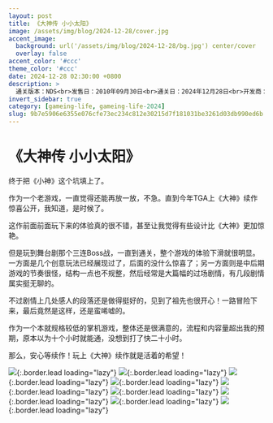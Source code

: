 ```yaml
---
layout: post
title: 《大神传 小小太阳》
image: /assets/img/blog/2024-12-28/cover.jpg
accent_image: 
  background: url('/assets/img/blog/2024-12-28/bg.jpg') center/cover
  overlay: false
accent_color: '#ccc'
theme_color: '#ccc'
date: 2024-12-28 02:30:00 +0800
description: >
  通关版本：NDS<br>发售日：2010年09月30日<br>通关日：2024年12月28日<br>开发商：CAPCOM<br>发行商：CAPCOM
invert_sidebar: true
category: [gameing-life, gameing-life-2024]
slug: 9b7e5906e6355e076cfe73ec234c812e30215d7f181031be3261d03db990ed6b
---
```


# 《大神传 小小太阳》

终于把《小神》这个坑填上了。

作为一个老游戏，一直觉得还能再放一放，不急。直到今年TGA上《大神》续作惊喜公开，我知道，是时候了。

这作前面前面玩下来的体验真的很不错，甚至让我觉得有些设计比《大神》更加惊艳。

但是玩到舞台剧那个三连Boss战，一直到通关，整个游戏的体验下滑就很明显。一方面是几个创意玩法已经展现过了，后面的没什么惊喜了；另一方面则是中后期游戏的节奏很怪，结构一点也不规整，然后经常是大篇幅的过场剧情，有几段剧情属实挺无聊的。

不过剧情上几处感人的段落还是做得挺好的，见到了祖先也很开心！一路冒险下来，最后竟然是这样，还是蛮唏嘘的。

作为一个本就规格较低的掌机游戏，整体还是很满意的，流程和内容量超出我的预期，原本以为十个小时就能通，没想到打了快二十小时。

那么，安心等续作！玩上《大神》续作就是活着的希望！

![](/assets/img/blog/2024-12-28/1.png){:.border.lead loading="lazy"}
![](/assets/img/blog/2024-12-28/2.png){:.border.lead loading="lazy"}
![](/assets/img/blog/2024-12-28/3.png){:.border.lead loading="lazy"}
![](/assets/img/blog/2024-12-28/4.png){:.border.lead loading="lazy"}
![](/assets/img/blog/2024-12-28/5.png){:.border.lead loading="lazy"}
![](/assets/img/blog/2024-12-28/6.png){:.border.lead loading="lazy"}
![](/assets/img/blog/2024-12-28/7.png){:.border.lead loading="lazy"}
![](/assets/img/blog/2024-12-28/8.png){:.border.lead loading="lazy"}
![](/assets/img/blog/2024-12-28/9.png){:.border.lead loading="lazy"}